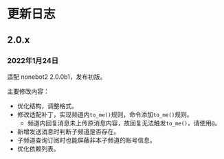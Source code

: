 # 更新日志

## 2.0.x

### 2022年1月24日

适配 nonebot2 2.0.0b1，发布初版。

主要修改内容：

- 优化结构，调整格式。
- 修改适配补丁，实现频道内`to_me()`规则，命令添加`to_me()`规则。
    - 频道内回复消息未上传原消息内容，故回复无法触发`to_me()`，请使用`@`。
- 新增发送消息时判断子频道是否存在。
- 子频道查询订阅时也能屏蔽非本子频道的账号信息。
- 优化依赖列表。
